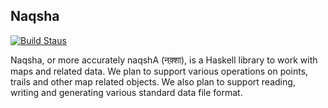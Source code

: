 Naqsha
------

[![Build Staus][travis-status]][travis-naqsha]

Naqsha, or more accurately naqshA (नक़्शा), is a Haskell library to work
with maps and related data. We plan to support various operations on
points, trails and other map related objects. We also plan to support
reading, writing and generating various standard data file format.


[travis-status]: <https://secure.travis-ci.org/naqsha/naqsha.png> "Build status"
[travis-naqsha]: <https://travis-ci.org/naqsha/naqsha>

